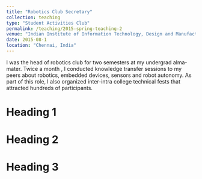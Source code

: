 ```yaml
---
title: "Robotics Club Secretary"
collection: teaching
type: "Student Activities Club"
permalink: /teaching/2015-spring-teaching-2
venue: "Indian Institute of Information Technology, Design and Manufacturing, Kancheepuram"
date: 2015-08-1 
location: "Chennai, India"
---
```


I was the head of robotics club for two semesters at my undergrad alma-mater. Twice a month , I conducted knowledge transfer sessions to my peers about robotics, embedded devices, sensors and robot autonomy. As part of this role, I also organized inter-intra college technical fests that attracted hundreds of participants. 

Heading 1
======

Heading 2
======

Heading 3
======
